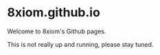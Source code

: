 # 8xiom.github.io
Welcome to 8xiom's Github pages.

This is not really up and running, please stay tuned.
